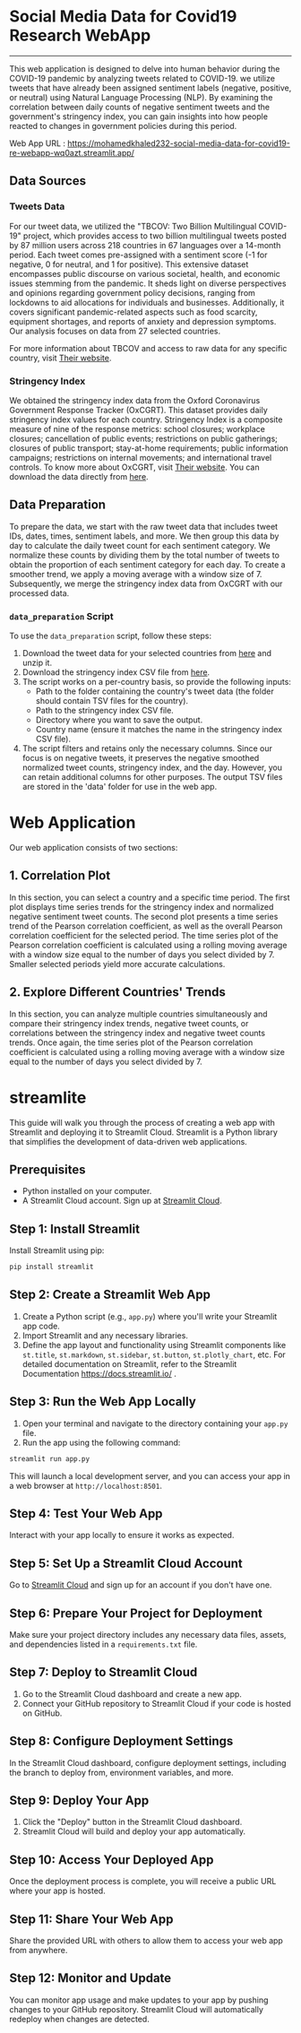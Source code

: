 # Social Media Data for Covid19 Research WebApp

---

This web application is designed to delve into human behavior during the COVID-19 pandemic by analyzing tweets related to COVID-19. we utilize tweets that have already been assigned sentiment labels (negative, positive, or neutral) using Natural Language Processing (NLP). By examining the correlation between daily counts of negative sentiment tweets and the government's stringency index, you can gain insights into how people reacted to changes in government policies during this period.

Web App URL : https://mohamedkhaled232-social-media-data-for-covid19-re-webapp-wq0azt.streamlit.app/

## Data Sources

### Tweets Data
For our tweet data, we utilized the "TBCOV: Two Billion Multilingual COVID-19" project, which provides access to two billion multilingual tweets posted by 87 million users across 218 countries in 67 languages over a 14-month period. Each tweet comes pre-assigned with a sentiment score (-1 for negative, 0 for neutral, and 1 for positive). This extensive dataset encompasses public discourse on various societal, health, and economic issues stemming from the pandemic. It sheds light on diverse perspectives and opinions regarding government policy decisions, ranging from lockdowns to aid allocations for individuals and businesses. Additionally, it covers significant pandemic-related aspects such as food scarcity, equipment shortages, and reports of anxiety and depression symptoms. Our analysis focuses on data from 27 selected countries.

For more information about TBCOV and access to raw data for any specific country, visit [Their website](https://crisisnlp.qcri.org/tbcov).

### Stringency Index
We obtained the stringency index data from the Oxford Coronavirus Government Response Tracker (OxCGRT). This dataset provides daily stringency index values for each country. Stringency Index is a composite measure of nine of the response metrics: school closures; workplace closures; cancellation of public events; restrictions on public gatherings; closures of public transport; stay-at-home requirements; public information campaigns; restrictions on internal movements; and international travel controls. To know more about OxCGRT, visit [Their website](https://ourworldindata.org/covid-stringency-index). You can download the data directly from [here](https://covid.ourworldindata.org/data/owid-covid-data.csv).

## Data Preparation

To prepare the data, we start with the raw tweet data that includes tweet IDs, dates, times, sentiment labels, and more. We then group this data by day to calculate the daily tweet count for each sentiment category. We normalize these counts by dividing them by the total number of tweets to obtain the proportion of each sentiment category for each day. To create a smoother trend, we apply a moving average with a window size of 7. Subsequently, we merge the stringency index data from OxCGRT with our processed data.

### `data_preparation` Script
To use the `data_preparation` script, follow these steps:
1. Download the tweet data for your selected countries from [here](https://crisisnlp.qcri.org/tbcov) and unzip it.
2. Download the stringency index CSV file from [here](https://covid.ourworldindata.org/data/owid-covid-data.csv).
3. The script works on a per-country basis, so provide the following inputs:
   - Path to the folder containing the country's tweet data (the folder should contain TSV files for the country).
   - Path to the stringency index CSV file.
   - Directory where you want to save the output.
   - Country name (ensure it matches the name in the stringency index CSV file).
4. The script filters and retains only the necessary columns. Since our focus is on negative tweets, it preserves the negative smoothed normalized tweet counts, stringency index, and the day. However, you can retain additional columns for other purposes. The output TSV files are stored in the 'data' folder for use in the web app.

# Web Application

Our web application consists of two sections:

## 1. Correlation Plot
In this section, you can select a country and a specific time period. The first plot displays time series trends for the stringency index and normalized negative sentiment tweet counts. The second plot presents a time series trend of the Pearson correlation coefficient, as well as the overall Pearson correlation coefficient for the selected period. The time series plot of the Pearson correlation coefficient is calculated using a rolling moving average with a window size equal to the number of days you select divided by 7. Smaller selected periods yield more accurate calculations.

## 2. Explore Different Countries' Trends
In this section, you can analyze multiple countries simultaneously and compare their stringency index trends, negative tweet counts, or correlations between the stringency index and negative tweet counts trends. Once again, the time series plot of the Pearson correlation coefficient is calculated using a rolling moving average with a window size equal to the number of days you select divided by 7.


# streamlite
This guide will walk you through the process of creating a web app with Streamlit and deploying it to Streamlit Cloud. Streamlit is a Python library that simplifies the development of data-driven web applications.

## Prerequisites

- Python installed on your computer.
- A Streamlit Cloud account. Sign up at [Streamlit Cloud](https://streamlit.io/cloud).

## Step 1: Install Streamlit

Install Streamlit using pip:

```bash
pip install streamlit
```

## Step 2: Create a Streamlit Web App

1. Create a Python script (e.g., `app.py`) where you'll write your Streamlit app code.
2. Import Streamlit and any necessary libraries.
3. Define the app layout and functionality using Streamlit components like `st.title`, `st.markdown`, `st.sidebar`, `st.button`, `st.plotly_chart`, etc.
   For detailed documentation on Streamlit, refer to the Streamlit Documentation https://docs.streamlit.io/ .
## Step 3: Run the Web App Locally

1. Open your terminal and navigate to the directory containing your `app.py` file.
2. Run the app using the following command:

```bash
streamlit run app.py
```

This will launch a local development server, and you can access your app in a web browser at `http://localhost:8501`.

## Step 4: Test Your Web App

Interact with your app locally to ensure it works as expected.

## Step 5: Set Up a Streamlit Cloud Account

Go to [Streamlit Cloud](https://streamlit.io/cloud) and sign up for an account if you don't have one.

## Step 6: Prepare Your Project for Deployment

Make sure your project directory includes any necessary data files, assets, and dependencies listed in a `requirements.txt` file.

## Step 7: Deploy to Streamlit Cloud

1. Go to the Streamlit Cloud dashboard and create a new app.
2. Connect your GitHub repository to Streamlit Cloud if your code is hosted on GitHub.

## Step 8: Configure Deployment Settings

In the Streamlit Cloud dashboard, configure deployment settings, including the branch to deploy from, environment variables, and more.

## Step 9: Deploy Your App

1. Click the "Deploy" button in the Streamlit Cloud dashboard.
2. Streamlit Cloud will build and deploy your app automatically.

## Step 10: Access Your Deployed App

Once the deployment process is complete, you will receive a public URL where your app is hosted.

## Step 11: Share Your Web App

Share the provided URL with others to allow them to access your web app from anywhere.

## Step 12: Monitor and Update

You can monitor app usage and make updates to your app by pushing changes to your GitHub repository. Streamlit Cloud will automatically redeploy when changes are detected.

```
